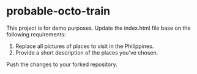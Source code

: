 # probable-octo-train

This project is for demo purposes. Update the index.html file base on the following requirements:
1. Replace all pictures of places to visit in the Philippines.
2. Provide a short description of the places you've chosen.

Push the changes to your forked repository. 
